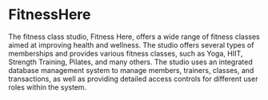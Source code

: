 # FitnessHere

The fitness class studio, Fitness Here, offers a wide range of fitness classes 
aimed at improving health and wellness. The studio offers several types of 
memberships and provides various fitness classes, such as Yoga, HIIT, Strength 
Training, Pilates, and many others. The studio uses an integrated database 
management system to manage members, trainers, classes, and transactions, as well 
as providing detailed access controls for different user roles within the system. 